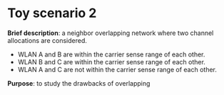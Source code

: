 # Toy scenario 2

**Brief description**: a neighbor overlapping network where two channel allocations are considered. 
- WLAN A and B are within the carrier sense range of each other. 
- WLAN B and C are within the carrier sense range of each other.
- WLAN A and C are not within the carrier sense range of each other.

**Purpose**: to study the drawbacks of overlapping